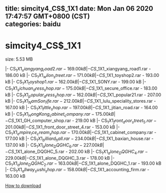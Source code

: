 
title: simcity4_CS$_1X1
date: Mon Jan 06 2020 17:47:57 GMT+0800 (CST)    
categories: baidu
---

# simcity4_CS$_1X1
size: 5.53 MB
 
 
|- CS$_1X1_xiangyang_road2.rar - 169.00 kB
|- CS$_1X1_xiangyang_road1.rar - 186.00 kB
|- CS$_1X1_wilon_street.rar - 171.00 kB
|- CS$_1X1_toyshop2.rar - 193.00 kB
|- CS$_1X1_toyshop1.rar - 162.00 kB
|- CS$_1X1_SONY.rar - 199.00 kB
|- CS$_1X1_sichuan_dress_shop.rar - 175.00 kB
|- CS$_1X1_secure_office.rar - 183.00 kB
|- CS$_1X1_popular_dress_shop.rar - 162.00 kB
|- CS$_1X1_popular21.rar - 207.00 kB
|- CS$_1X1_NamSon_life.rar - 212.00 kB
|- CS$_1X1_lulu_speciality_stores.rar - 167.00 kB
|- CS$_1X1_little_shop.rar - 197.00 kB
|- CS$_1X1_jitian_road.rar - 164.00 kB
|- CS$_1X1_HongKong_cabinet_company.rar - 175.00 kB
|- CS$_1X1_GH_computer_shop.rar - 219.00 kB
|- CS$_1X1_front_door_street_5.rar - 201.00 kB
|- CS$_1X1_front_door_street_4.rar - 153.00 kB
|- CS$_1X1_empire_ice_cream_shop.rar - 170.00 kB
|- CS$_1X1_cabinet_company.rar - 177.00 kB
|- CS$_1X1_billiard_hall.rar - 234.00 kB
|- CS$_1X1_baxian_house.rar - 137.00 kB
|- CS$_1X1_alone_DQGHC_6.rar - 227.00 kB
|- CS$_1X1_alone_DQGHC_5.rar - 202.00 kB
|- CS$_1X1_alone_DQGHC_4.rar - 229.00 kB
|- CS$_1X1_alone_DQGHC_3.rar - 178.00 kB
|- CS$_1X1_alone_DQGHC_2.rar - 163.00 kB
|- CS$_1X1_alone_DQGHC_1.rar - 193.00 kB
|- CS$_1X1_allway_sushi_shop.rar - 158.00 kB
|- CS$_1X1_accounting_firm.rar - 163.00 kB

[How to download](https://bpcam.bemobtrk.com/go/2ceec3aa-1ca2-46d6-b9ff-aaa5c184517c?jno=2888)